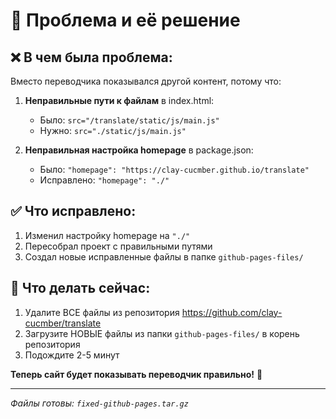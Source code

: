 # 🔧 Проблема и её решение

## ❌ В чем была проблема:
Вместо переводчика показывался другой контент, потому что:

1. **Неправильные пути к файлам** в index.html:
   - Было: `src="/translate/static/js/main.js"`
   - Нужно: `src="./static/js/main.js"`

2. **Неправильная настройка homepage** в package.json:
   - Было: `"homepage": "https://clay-cucmber.github.io/translate"`
   - Исправлено: `"homepage": "./"`

## ✅ Что исправлено:
1. Изменил настройку homepage на `"./"`
2. Пересобрал проект с правильными путями
3. Создал новые исправленные файлы в папке `github-pages-files/`

## 🚀 Что делать сейчас:
1. Удалите ВСЕ файлы из репозитория https://github.com/clay-cucmber/translate
2. Загрузите НОВЫЕ файлы из папки `github-pages-files/` в корень репозитория
3. Подождите 2-5 минут

**Теперь сайт будет показывать переводчик правильно!** 🎉

---
*Файлы готовы: `fixed-github-pages.tar.gz`*